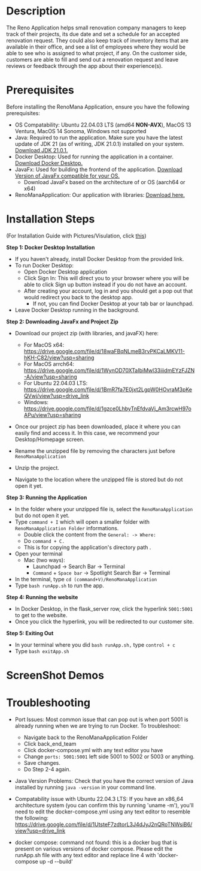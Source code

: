 # Description
The Reno Application helps small renovation company managers to keep track of their projects, its due date and set a schedule for an accepted renovation request. They could also keep track of inventory items that are available in their office, and see a list of employees where they would be able to see who is assigned to what project, if any. On the customer side, customers are able to fill and send out a renovation request and leave reviews or feedback through the app about their experience(s). 

# Prerequisites
Before installing the RenoMana Application, ensure you have the following prerequisites:

- OS Compatability: Ubuntu 22.04.03 LTS (amd64 **NON-AVX**), MacOS 13 Ventura, MacOS 14 Sonoma, Windows not supported
- Java: Required to run the application. Make sure you have the latest update of JDK 21 (as of writing, JDK 21.0.1) installed on your system. [Download JDK 21.0.1.](https://www.oracle.com/java/technologies/downloads/)
- Docker Desktop: Used for running the application in a container. [Download Docker Desktop.](https://www.docker.com/products/docker-desktop/)
- JavaFx: Used for building the frontend of the application. [Download Version of JavaFx compatible for your OS.](https://gluonhq.com/products/javafx/)
    - Download JavaFx based on the architecture of or OS (aarch64 or x64)
- RenoManaApplication: Our application with libraries: [Download here.](https://drive.google.com/file/d/1g8g-I4NQdezrSpD7YW5-s-JBBy-Gsu9r/view?usp=sharing)

# Installation Steps
(For Installation Guide with Pictures/Visulation, click [this](https://docs.google.com/document/d/1w0FADX0_oJc1_JlC1kkNfNMcAL2cwQGmA8ypfJn4GJs/edit?usp=sharing.))

**Step 1: Docker Desktop Installation**

-  If you haven't already, install Docker Desktop from the provided link.
- To run Docker Desktop:
    - Open Docker Desktop application
    - Click Sign In: This will direct you to your browser where you will be able to click Sign up button instead if you do not have an account. 
    - After creating your account, log in and you should get a pop out that would redirect you back to the desktop app. 
        - If not, you can find Docker Desktop at your tab bar or launchpad.
- Leave Docker Desktop running in the background.


**Step 2: Downloading JavaFx and Project Zip**
- Download our project zip (with libraries, and javaFX) here: 
    - For MacOS x64: https://drive.google.com/file/d/18waFBqNLmeB3rvPKCaLMKV11-hKH-C82/view?usp=sharing
    - For MacOS arrch64: https://drive.google.com/file/d/1WynOD70XTaIbiMwl33iiidmEYzFJZN-A/view?usp=sharing
    - For Ubuntu 22.04.03 LTS: https://drive.google.com/file/d/1BmR7fa7E0jxt2LgpW0HOvraM3pKeQVwj/view?usp=drive_link
    - Windows: https://drive.google.com/file/d/1gzce0LhbyTnEfdvaVj_Am3rcwH97oAPu/view?usp=sharing

- Once our project zip has been downloaded, place it where you can easily find and access it. In this case, we recommend your Desktop/Homepage screen. 
- Rename the unzipped file by removing the characters just before `RenoManaApplication`
- Unzip the project.
- Navigate to the location where the unzipped file is stored but do not open it yet.

**Step 3: Running the Application**
- In the folder where your unzipped file is, select the `RenoManaApplication` but do not open it yet.
- Type `command + I` which will open a smaller folder with `RenoManaApplication Folder` informations.
    - Double click the content from the `General: -> Where:` 
    - Do `command + C.`
    - This is for copying the application's directory path . 
- Open your terminal
    - Mac (two ways):
        - Launchpad → Search Bar → Terminal
        - `Command` + `Space bar` → Spotlight Search Bar → Terminal
- In the terminal, type `cd (command+V)/RenoManaApplication` 
- Type `bash runApp.sh` to run the app.

**Step 4: Running the website**
- In Docker Desktop, in the flask_server row, click the hyperlink `5001:5001` to get to the website.
- Once you click the hyperlink, you will be redirected to our customer site. 

**Step 5: Exiting Out**
- In your terminal where you did `bash runApp.sh,` type `control + c`
- Type `bash exitApp.sh`

# ScreenShot Demos


# Troubleshooting 
- Port Issues: Most common issue that can pop out is when port 5001 is already running when we are trying to run Docker. To troubleshoot:
    - Navigate back to the RenoManaApplication Folder
    - Click back_end_team
    - Click docker-compose.yml with any text editor you have
    - Change `ports: 5001:5001` left side 5001 to 5002 or 5003 or anything.
    - Save changes.
    - Do Step 2-4 again.

- Java Version Problems: Check that you have the correct version of Java installed by running `java -version` in your command line.
- Compatability issue with Ubuntu 22.04.3 LTS: If you have an x86_64 architecture system (you can confirm this by running 'uname -m'), you'll need to edit the docker-compose.yml using any text editor to resemble the following: https://drive.google.com/file/d/1UtsteF7zdtorL3J4dJyJ2nQRoTNWsiB6/view?usp=drive_link
- docker compose: command not found: this is a docker bug that is present on various versions of docker compose. Please edit the runApp.sh file with any text editor and replace line 4 with 'docker-compose up -d --build'
